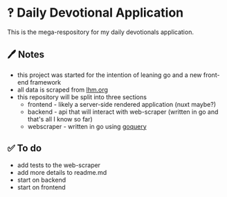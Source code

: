 

# ‽ Daily Devotional Application

This is the mega-respository for my daily devotionals application.

## 🖊 Notes

 - this project was started for the intention of leaning go and a new front-end framework
 - all data is scraped from [lhm.org](https://www.lhm.org/)
 - this repository will be split into three sections
   - frontend - likely a server-side rendered application (nuxt maybe?)
   - backend - api that will interact with web-scraper (written in go and that's all I know so far)
   - webscraper - written in go using [goquery](https://github.com/PuerkitoBio/goquery)

## ✅ To do

- add tests to the web-scraper
- add more details to readme.md
- start on backend
- start on frontend





  